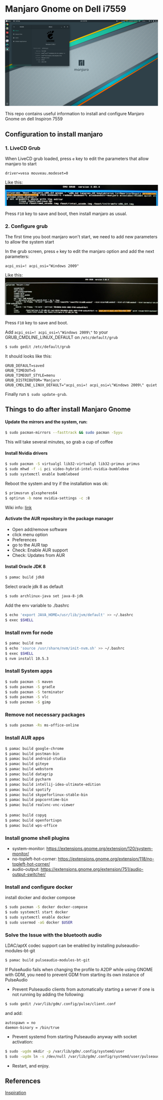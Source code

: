 # Manjaro Gnome on Dell i7559

![desktop](docs/manjaro-gnome-dell-7559.png)

This repo contains useful information to install and configure Manjaro Gnome on dell Inspiron 7559

## Configuration to install manjaro

### 1. LiveCD Grub

When LiveCD grub loaded, press `e` key to edit the parameters that allow manjaro to start
```text
driver=vesa mouveau.modeset=0
```
Like this:
![](docs/grub01.png)

Press `F10` key to save and boot, then install manjaro as usual.

### 2. Configure grub

The first time you boot manjaro won't start, we need to add new parameters to allow the system start

In the grub screen, press `e` key to edit the manjaro option and add the next parameters:
```text
acpi_osi=! acpi_osi="Windows 2009"
```
Like this:
![](docs/grub02.png)

Press `F10` key to save and boot.

Add `acpi_osi=! acpi_osi=\"Windows 2009\"` to your GRUB_CMDLINE_LINUX_DEFAULT on `/etc/default/grub` 
```bash
$ sudo gedit /etc/default/grub
```
It should looks like this:
```text
GRUB_DEFAULT=saved
GRUB_TIMEOUT=5
GRUB_TIMEOUT_STYLE=menu
GRUB_DISTRIBUTOR='Manjaro'
GRUB_CMDLINE_LINUX_DEFAULT="acpi_osi=! acpi_osi=\"Windows 2009\" quiet
```
Finally run `$ sudo update-grub`.

## Things to do after install Manjaro Gnome

#### Update the mirrors and the system, run:
```bash	
$ sudo pacman-mirrors --fasttrack && sudo pacman -Syyu
```
This will take several minutes, so grab a cup of coffee

#### Install Nvidia drivers
```bash
$ sudo pacman -S virtualgl lib32-virtualgl lib32-primus primus
$ sudo mhwd -f -i pci video-hybrid-intel-nvidia-bumblebee
$ sudo systemctl enable bumblebeed
```
Reboot the system and try if the installation was ok:
```bash
$ primusrun glxspheres64
$ optirun -b none nvidia-settings -c :8
```
Wiki info: [link](https://wiki.manjaro.org/index.php?title=Configure_NVIDIA_(non-free)_settings_and_load_them_on_Startup#Bumblebee_and_Steam)


#### Activate the AUR repository in the package manager 
- Open add/remove software
- click menu option
- Preferences
- go to the AUR tap
- Check: Enable AUR support
- Check: Updates from AUR

#### Install Oracle JDK 8
```bash
$ pamac build jdk8
```

Select oracle jdk 8 as default
```bash
$ sudo archlinux-java set java-8-jdk
```
Add the env variable to ./bashrc
```bash
$ echo 'export JAVA_HOME=/usr/lib/jvm/default' >> ~/.bashrc
$ exec $SHELL
```

### Install nvm for node
```bash
$ pamac build nvm
$ echo 'source /usr/share/nvm/init-nvm.sh' >> ~/.bashrc
$ exec $SHELL
$ nvm install 10.5.3
```

### Install System apps
```bash
$ sudo pacman -S maven
$ sudo pacman -S gradle
$ sudo pacman -S terminator
$ sudo pacman -S vlc
$ sudo pacman -S gimp
```

### Remove not necessary packages
```bash
$ sudo pacman -Rs ms-office-online
```

### Install AUR apps
```bash
$ pamac build google-chrome
$ pamac build postman-bin
$ pamac build android-studio
$ pamac build giteye
$ pamac build webstorm
$ pamac build datagrip
$ pamac build pycharm
$ pamac build intellij-idea-ultimate-edition
$ pamac build spotify
$ pamac build skypeforlinux-stable-bin
$ pamac build popcorntime-bin
$ pamac build realvnc-vnc-viewer

$ pamac build copyq
$ pamac build openfortivpn
$ pamac build wps-office
```

### Install gnome shell plugins
- system-monitor: https://extensions.gnome.org/extension/120/system-monitor/
- no-topleft-hot-corner: https://extensions.gnome.org/extension/118/no-topleft-hot-corner/
- audio-output: https://extensions.gnome.org/extension/751/audio-output-switcher/

### Install and configure docker 

install docker and docker compose
```bash
$ sudo pacman -S docker docker-compose
$ sudo systemctl start docker
$ sudo systemctl enable docker
$ sudo usermod -aG docker $USER
```

### Solve the Issue with the bluetooth audio

LDAC/aptX codec support can be enabled by installing pulseaudio-modules-bt-git
```bash
$ pamac build pulseaudio-modules-bt-git
```

If PulseAudio fails when changing the profile to A2DP while using GNOME with GDM, you need to prevent GDM from starting its own instance of PulseAudio

- Prevent Pulseaudio clients from automatically starting a server if one is not running by adding the following:
```bash
$ sudo gedit /var/lib/gdm/.config/pulse/client.conf
```
and add:
```text
autospawn = no
daemon-binary = /bin/true
```

- Prevent systemd from starting Pulseaudio anyway with socket activation:
```bash
$ sudo -ugdm mkdir -p /var/lib/gdm/.config/systemd/user
$ sudo -ugdm ln -s /dev/null /var/lib/gdm/.config/systemd/user/pulseaudio.socket
```
- Restart, and enjoy. 

## References
[Inspiration](https://github.com/oguzkaganeren/manjaroGnomeDell7559.github.io/blob/master/index.md)